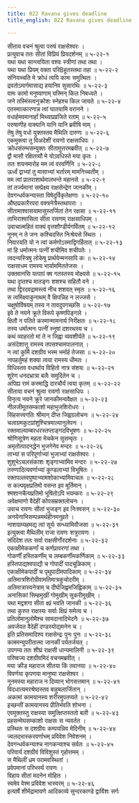 ```yaml
---
title: 022 Ravana gives deadline
title_english: 022 Ravana gives deadline

---
```


<div class="audioEmbed"  caption="श्रीराम-हरिसीताराममूर्ति-घनपाठिभ्यां वचनम्" src="https://archive.org/download/Ramayana-recitation-Sriram-harisItArAmamUrti-Ghanapaati-v2/Kanda_5/Kanda_5_SK-022-Ravana_gives_deadline.mp3"></div>

सीताय वचनं श्रुत्वा परुषं राक्षसेश्वरः ।  
प्रत्युवाच ततः सीतां विप्रियं प्रियदर्शनम् ॥ ५-२२-१  
यथा यथा सान्त्वयिता वश्यः स्त्रीणां तथा तथा ।  
यथा यथा प्रियम् वक्ता परिBहूतस्तथा तहा ॥ ५-२२-२  
संनियच्चति मे क्रोधं त्वयि कामः समुत्थितः ।  
द्रवतोऽमार्गमासाद्य हयानिव सुसारथिः ॥ ५-२२-३  
वामः कामो मनुष्याणाम् यस्मिन् किल निबध्यते ।  
जने तस्मिंस्त्वनुक्रोशः स्नेहश्च किल जायते ॥ ५-२२-४  
एतस्मात्कारणान्न त्वां घातयामि वरानने ।  
वधार्हमवमानार्हां मिथ्याप्रव्रजिते रताम् ॥ ५-२२-५  
परुषाणीह वाक्यानि यानि यानि ब्रवीषि माम् ।  
तेषु तेषु वधो युक्तस्तव मैथिलि दारुणः ॥ ५-२२-६  
एकमुक्त्वा तु विअदेशीं रावणो राक्षसाधिपः ।  
क्रोधसंरम्भसम्युक्तः सीतामुत्तरमब्रवीत् ॥ ५-२२-७  
द्वौ मासौ रक्षितव्यौ मे योऽवधिस्ते मया कृतः ।  
ततः शयनमारोह मम त्वं वरवर्णिनि ॥ ५-२२-८  
ऊर्ध्वं द्वाभ्यां तु मासाभ्यां भर्तारम् मामनिच्चतीम् ।  
मम त्वां प्रातराशार्थमालभन्ते महानसे ॥ ५-२२-९  
तां तर्ज्यमानां सम्प्रेक्ष्य राक्षसेन्द्रेण जानकीम् ।  
देवगन्धर्वकन्यास्ता विषेदुर्विकृतेक्षणाः ॥ ५-२२-१०  
औष्ठप्रकारैरपरा वक्त्रनेत्रैस्तथापराः ।  
सीतामाश्वासयामासुस्तर्जितां तेन रक्षसा ॥ ५-२२-११  
ताभिराश्वासिता सीता रावणम् राक्षसाधिपम् ।  
उवाचात्महितं वाक्यं वृत्तशौण्डीर्यगर्वितम् ॥ ५-२२-१२  
नूनम् न ते जनः कश्चिदस्ति निःश्रेयसे स्थितः ।  
निवारयति यो न त्वां कर्मणोऽस्माद्विगर्हितात् ॥ ५-२२-१३  
मां हि धर्मात्मनः पत्नीं शचीमिव शचीपतेः ।  
त्वदन्यस्त्रिषु लोकेषु प्रार्थयेन्मनसापि कः ॥ ५-२२-१४  
राक्षसाधम रामस्य भार्याममिततेजसः ।  
उक्तवानसि यत्पापं क्व गतस्तस्य मोक्ष्यसे ॥ ५-२२-१५  
यथा दृप्तश्च मातङ्गः शशश्च सहितौ वने ।  
तथा द्विरदवद्रामस्त्वं नीच शशवत् स्मृतः ॥ ५-२२-१६  
स त्वमिक्ष्वाकुनाथम् वै क्षिपन्निह न लज्जसे ।  
चक्षुषोर्विषयम् तस्य न तावदुपगच्छसि ॥ ५-२२-१७  
इवे ते नयने क्रूते विरूपे कृष्णपिङ्गले ।  
क्षितौ न पतिते कस्मान्मामनार्य निरीक्षतः ॥ ५-२२-१८  
तस्य धर्मात्मनः पत्नीं स्नुषां दशरथस्य च ।  
कथं व्याहरतो मां ते न जिह्वा व्यवशीर्यते ॥ ५-२२-१९  
असंदेशात्तु रामस्य तपसश्चामपालनात् ।  
न त्वां कुर्मि दशग्रीव भस्म भर्मार्ह तेजसा ॥ ५-२२-२०  
नापहर्तुमहं शक्या त्वया रामस्य धीमतः ।  
विधिस्तव वधार्थाय विहितो नात्र संशयः ॥ ५-२२-२१  
शूरेण धनदभ्रात्रा बलैः समुदितेन च ।  
अपिह्य रामं कस्माद्धि दारचौर्यं त्वया कृतम् ॥ ५-२२-२२  
सीताया वचनं श्रुत्वा रावणो राक्षसाधिपः ।  
विनृत्य नयने क्रूरे जानकीमन्ववैक्षत ॥ ५-२२-२३  
नीलजीमूतसम्काशो महाभुजशिरोधरः ।  
सिंहसत्त्वगतिः श्रीमान् दीप्त जिह्वग्रलोचनः ॥ ५-२२-२४  
चलाग्रमकुटप्रांशुश्चित्रमाल्यानुलेपनः ।  
रक्तमाल्याम्बरधरस्तप्ताङ्गदविभूषणः ॥ ५-२२-२५  
श्रोणिसूत्रेण महता मेचकेन सुसम्वृतः ।  
अमृतोत्पादनद्धेन भुजगेनेव मन्दरः ॥ ५-२२-२६  
ताभ्यां स परिपूर्णाभ्यां भुजाभ्यां राक्षसेश्वरः ।  
शुशुभेऽचलसंकाशः शृङ्गाभ्यामिव मन्दरः ॥ ५-२२-२७  
तरुणादित्यवर्णाभ्यां कुण्डलाभ्यां विभूषितः ।  
रक्तपल्लवपुष्पाभ्यामशोकाभ्यामिवाचलः ॥ ५-२२-२८  
स कल्पवृक्षप्रतिमो वसन्त इव मूर्तिमान् ।  
श्मशानचैत्यप्रतिमो भूषितोऽपि भयम्करः ॥ ५-२२-२९  
अवेक्षमाणो वैदेहीं कोपसम्रक्तलोचनः ।  
उवाच रावणः सीतां भुजङ्ग इव निःश्वसन् ॥ ५-२२-३०  
अनयेनाभिसम्पन्नमर्थहीनमनुव्रते ।  
नाशयाम्यहमद्य त्वां सूर्यः सन्ध्यामिवौजसा ॥ ५-२२-३१  
इत्युक्त्वा मैथिलीम् राजा रावणः शत्रुरावणः ।  
संदिदेश ततः सर्वा राक्षसीर्गोरदर्शनाः ॥ ५-२२-३२  
एकाक्षीमेककर्णां च कर्णप्रावरणां तथा ।  
गोकर्णीं हस्तिकर्णीम् च लम्बकर्णीमकर्णिकाम् ॥ ५-२२-३३  
हस्तिपाद्यश्वपाद्यौ च गोपादीं पादचूळिकाम् ।  
एकाक्षीमेकपादीं च पृथुपादीमपादिकाम् ॥ ५-२२-३४  
अतिमात्रशिरोग्रीवामतिमात्रकुचोदरीम् ।  
अतिमात्रास्यनेत्राम् च दीर्घजिह्वमजिह्विकाम् ॥ ५-२२-३५  
अनासिकां सिम्हमुखीं गोमुखीम् सूकरीमुखीम् ।  
यथा मद्वशगा सीता क्ष्प्रं भवति जानकी ॥ ५-२२-३६  
तथा कुरुत राक्षस्यः सर्वाः क्षिप्रं समेत्य च ।  
प्रतिलोमानुलोमैश्च सामदानादिभेदनैः ॥ ५-२२-३७  
अवर्जयत वैदेहीं दण्डस्योद्यमनेन च ।  
इति प्रतिसमादिश्य राक्षसेन्द्रः पुनः पुनः ॥ ५-२२-३८  
काममन्युपरीतात्मा जानकीं पर्यतर्जयत् ।  
उपगम्य ततः शीघ्रं राक्षसी धान्यमालिनी ॥ ५-२२-३९  
परिष्वज्य दशग्रीवमिदं वचनमब्रवीत् ।  
मया क्रीड महाराज सीतया किं तवानया ॥ ५-२२-४०  
विवर्णया कृपणया मानुष्या राक्षसेश्वर ।  
नूनमस्या महाराज न दिव्यान् भोगसत्तमान् ॥ ५-२२-४१  
विदधात्यमरश्रेष्ठस्तव बाहुबलार्जितान् ।  
अकामां कामयानस्य शरीरमुपतप्यते ॥ ५-२२-४२  
इच्छन्तीं कामयानस्य प्रीतिर्भवति शोभना ।  
एवमुक्तस्तु राक्षस्या समुत्क्षिप्तस्ततो बली ॥ ५-२२-४३  
प्रहसन्मेघसम्काशो राक्षसः स न्यवर्तत ।  
प्रस्थितः स दशग्रीवः कम्पयन्निव मेदिनीम् ॥ ५-२२-४४  
ज्वलद्भास्करवर्णाभम् प्रविवेश निवेशनम् ।  
देवगन्धर्वकन्याश्च नागकन्याश्च सर्वतः ॥ ५-२२-४५  
परिवार्य दशग्रीवं विविशुस्तं गृहोत्तमम् ।  
स मैथिलीं ध्रम परामवस्थितां ।  
प्रवेपमानां परिभर्स्य रावणः ।  
विहाय सीतां मदनेन मोहितः ।  
स्वमेव वेश्म प्रविवेश भास्वरम् ॥ ५-२२-४६  
इत्यार्षे शीर्मद्रामायणे आदिकाव्ये सुन्दरकाण्डे द्वाविंशः सर्गः